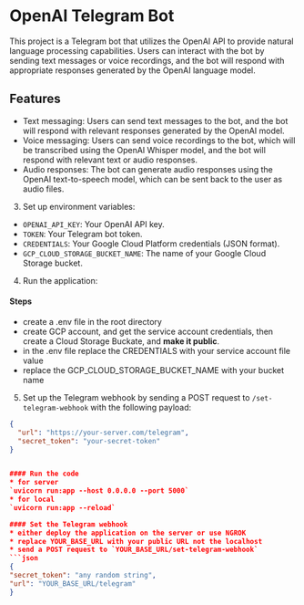 

# OpenAI Telegram Bot

This project is a Telegram bot that utilizes the OpenAI API to provide natural language processing capabilities. Users can interact with the bot by sending text messages or voice recordings, and the bot will respond with appropriate responses generated by the OpenAI language model.

## Features

- Text messaging: Users can send text messages to the bot, and the bot will respond with relevant responses generated by the OpenAI model.
- Voice messaging: Users can send voice recordings to the bot, which will be transcribed using the OpenAI Whisper model, and the bot will respond with relevant text or audio responses.
- Audio responses: The bot can generate audio responses using the OpenAI text-to-speech model, which can be sent back to the user as audio files.


3. Set up environment variables:

- `OPENAI_API_KEY`: Your OpenAI API key.
- `TOKEN`: Your Telegram bot token.
- `CREDENTIALS`: Your Google Cloud Platform credentials (JSON format).
- `GCP_CLOUD_STORAGE_BUCKET_NAME`: The name of your Google Cloud Storage bucket.

4. Run the application:

#### Steps
* create a .env file in the root directory
* create GCP account, and get the service account credentials, then create a Cloud Storage Buckate, and **make it public**.
* in the .env file replace the CREDENTIALS with your service account file value
* replace the GCP_CLOUD_STORAGE_BUCKET_NAME with your bucket name

5. Set up the Telegram webhook by sending a POST request to `/set-telegram-webhook` with the following payload:

```json
{
  "url": "https://your-server.com/telegram",
  "secret_token": "your-secret-token"
}


#### Run the code
* for server
`uvicorn run:app --host 0.0.0.0 --port 5000`
* for local
`uvicorn run:app --reload`

#### Set the Telegram webhook
* either deploy the application on the server or use NGROK
* replace YOUR_BASE_URL with your public URL not the localhost
* send a POST request to `YOUR_BASE_URL/set-telegram-webhook`
```json
{
"secret_token": "any random string",
"url": "YOUR_BASE_URL/telegram"
}
```
